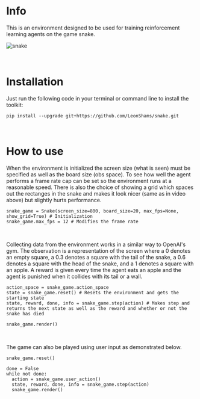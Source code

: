 # Info
This is an environment designed to be used for training reinforcement learning agents on the game snake. 

![snake](https://media.giphy.com/media/jSEgvTqbb9mqIF8dFE/giphy.gif)

<br>

# Installation
Just run the following code in your terminal or command line to install the toolkit:
```
pip install --upgrade git+https://github.com/LeonShams/snake.git
```

<br>

# How to use
When the environment is initialized the screen size (what is seen) must be specified as well as the board size (obs space). To see how well the agent performs a frame rate cap can be set so the environment runs at a reasonable speed. There is also the choice of showing a grid which spaces out the rectanges in the snake and makes it look nicer (same as in video above) but slightly hurts performance. 
```
snake_game = Snake(screen_size=800, board_size=20, max_fps=None, show_grid=True) # Initialization
snake_game.max_fps = 12 # Modifies the frame rate
```
<br>

Collecting data from the environment works in a similar way to OpenAI's gym. The observation is a representation of the screen where a 0 denotes an empty square, a 0.3 denotes a square with the tail of the snake, a 0.6 denotes a square with the head of the snake, and a 1 denotes a square with an apple. A reward is given every time the agent eats an apple and the agent is punished when it collides with its tail or a wall.
```
action_space = snake_game.action_space
state = snake_game.reset() # Resets the environment and gets the starting state
state, reward, done, info = snake_game.step(action) # Makes step and returns the next state as well as the reward and whether or not the snake has died

snake_game.render()
```
<br>

The game can also be played using user input as demonstrated below.
```
snake_game.reset()

done = False
while not done:
  action = snake_game.user_action()
  state, reward, done, info = snake_game.step(action)
  snake_game.render()
```
